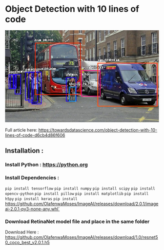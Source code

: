 # Object Detection with 10 lines of code
![alt text](Street1_Detected.jpg)

Full article here: https://towardsdatascience.com/object-detection-with-10-lines-of-code-d6cb4d86f606 

## Installation : 
### Install Python : https://python.org

### Install Dependencies : 
`pip install tensorflow`
`pip install numpy`
`pip install scipy`
`pip install opencv-python`
`pip install pillow`
`pip install matplotlib`
`pip install h5py`
`pip install keras`
`pip install `https://github.com/OlafenwaMoses/ImageAI/releases/download/2.0.1/imageai-2.0.1-py3-none-any.whl`

### Download RetinaNet model file and place in the same folder
Download Here : https://github.com/OlafenwaMoses/ImageAI/releases/download/1.0/resnet50_coco_best_v2.0.1.h5


